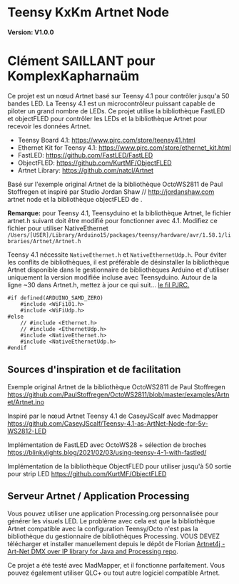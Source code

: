 # Teensy KxKm Artnet Node
**Version: V1.0.0**
# Clément SAILLANT pour KomplexKapharnaüm

Ce projet est un nœud Artnet basé sur Teensy 4.1 pour contrôler jusqu'a 50 bandes LED. La Teensy 4.1 est un microcontrôleur puissant capable de piloter un grand nombre de LEDs. Ce projet utilise la bibliothèque FastLED et objectFLED pour contrôler les LEDs et la bibliothèque Artnet pour recevoir les données Artnet.

* Teensy Board 4.1: https://www.pjrc.com/store/teensy41.html 
* Ethernet Kit for Teensy 4.1: https://www.pjrc.com/store/ethernet_kit.html
* FastLED: https://github.com/FastLED/FastLED
* ObjectFLED: https://github.com/KurtMF/ObjectFLED
* Artnet Library: https://github.com/natcl/Artnet

Basé sur l'exemple original Artnet de la bibliothèque OctoWS2811 de Paul Stoffregen et inspiré par Studio Jordan Shaw // http://jordanshaw.com artnet node et la bibliothèque objectFLED de .

**Remarque:** pour Teensy 4.1, Teensyduino et la bibliothèque Artnet, le fichier artnet.h suivant doit être modifié pour fonctionner avec 4.1.
Modifiez ce fichier pour utiliser NativeEthernet `/Users/[USER]/Library/Arduino15/packages/teensy/hardware/avr/1.58.1/libraries/Artnet/Artnet.h`

Teensy 4.1 nécessite `NativeEthernet.h` et `NativeEthernetUdp.h`.
Pour éviter les conflits de bibliothèques, il est préférable de désinstaller la bibliothèque Artnet disponible dans le gestionnaire de bibliothèques Arduino et d'utiliser uniquement la version modifiée incluse avec Teensyduino. Autour de la ligne ~30 dans Artnet.h, mettez à jour ce qui suit... [le fil PJRC.](https://forum.pjrc.com/index.php?threads/does-the-artnet-library-work-with-the-native-ethernet-library.70064/)

```
#if defined(ARDUINO_SAMD_ZERO)
    #include <WiFi101.h>
    #include <WiFiUdp.h>
#else
    // #include <Ethernet.h>
    // #include <EthernetUdp.h>
    #include <NativeEthernet.h>
    #include <NativeEthernetUdp.h>
#endif
```

## Sources d'inspiration et de facilitation

Exemple original Artnet de la bibliothèque OctoWS2811 de Paul Stoffregen
https://github.com/PaulStoffregen/OctoWS2811/blob/master/examples/Artnet/Artnet.ino

Inspiré par le nœud Artnet Teensy 4.1 de CaseyJScalf avec Madmapper
https://github.com/CaseyJScalf/Teensy-4.1-as-ArtNet-Node-for-5v-WS2812-LED

Implémentation de FastLED avec OctoWS28 + sélection de broches
https://blinkylights.blog/2021/02/03/using-teensy-4-1-with-fastled/

Implémentation de la bibliothèque ObjectFLED pour utiliser jusqu'à 50 sortie pour strip LED
https://github.com/KurtMF/ObjectFLED


## Serveur Artnet / Application Processing
Vous pouvez utiliser une application Processing.org personnalisée pour générer les visuels LED.
Le problème avec cela est que la bibliothèque Artnet compatible avec la configuration Teensy/Octo n'est pas la bibliothèque du gestionnaire de bibliothèques Processing.
VOUS DEVEZ télécharger et installer manuellement depuis le dépôt de Florian [Artnet4j - Art-Net DMX over IP library for Java and Processing repo](https://github.com/cansik/artnet4j).

Ce projet a été testé avec MadMapper, et il fonctionne parfaitement. Vous pouvez également utiliser QLC+ ou tout autre logiciel compatible Artnet.